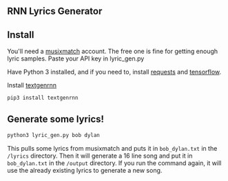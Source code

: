 RNN Lyrics Generator
------

Install
---

You'll need a [musixmatch](https://www.musixmatch.com/) account. The free one is fine for getting enough lyric samples. Paste your API key in lyric_gen.py

Have Python 3 installed, and if you need to, install [requests](http://docs.python-requests.org/en/master/user/install/#pipenv-install-requests) and [tensorflow](https://www.tensorflow.org/install/).

Install [textgenrnn](https://github.com/minimaxir/textgenrnn)

```bash
pip3 install textgenrnn
```

Generate some lyrics!
---

```bash
python3 lyric_gen.py bob dylan
```

This pulls some lyrics from musixmatch and puts it in `bob_dylan.txt` in the `/lyrics` directory. Then it will generate a 16 line song and put it in `bob_dylan.txt` in the `/output` directory. If you run the command again, it will use the already existing lyrics to generate a new song. 
